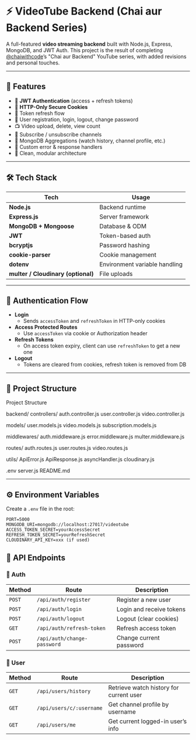 # ⚡️ VideoTube Backend (Chai aur Backend Series)

A full-featured **video streaming backend** built with Node.js, Express, MongoDB, and JWT Auth. This project is the result of completing [@chaiwithcode](https://github.com/chaiaurcode)’s "Chai aur Backend" YouTube series, with added revisions and personal touches.

---

## 🚀 Features

- 🔐 **JWT Authentication** (access + refresh tokens)
- 🍪 **HTTP-Only Secure Cookies**
- 🔁 Token refresh flow
- 👤 User registration, login, logout, change password
- 📺 Video upload, delete, view count
- 🔔 Subscribe / unsubscribe channels
- 🧠 MongoDB Aggregations (watch history, channel profile, etc.)
- 📃 Custom error & response handlers
- 🧼 Clean, modular architecture

---

## 🛠️ Tech Stack

| Tech | Usage |
|------|-------|
| **Node.js** | Backend runtime |
| **Express.js** | Server framework |
| **MongoDB + Mongoose** | Database & ODM |
| **JWT** | Token-based auth |
| **bcryptjs** | Password hashing |
| **cookie-parser** | Cookie management |
| **dotenv** | Environment variable handling |
| **multer / Cloudinary (optional)** | File uploads |

---

## 🔐 Authentication Flow

- **Login**
  - Sends `accessToken` and `refreshToken` in HTTP-only cookies
- **Access Protected Routes**
  - Use `accessToken` via cookie or Authorization header
- **Refresh Tokens**
  - On access token expiry, client can use `refreshToken` to get a new one
- **Logout**
  - Tokens are cleared from cookies, refresh token is removed from DB

---

## 📁 Project Structure

Project Structure

backend/
controllers/
auth.controller.js
user.controller.js
video.controller.js


models/
user.models.js
video.models.js
subscription.models.js


middlewares/
auth.middleware.js
error.middleware.js
multer.middleware.js


routes/
auth.routes.js
user.routes.js
video.routes.js


utils/
ApiError.js
ApiResponse.js
asyncHandler.js
cloudinary.js


.env
server.js
README.md






---

## ⚙️ Environment Variables

Create a `.env` file in the root:

```env
PORT=5000
MONGODB_URI=mongodb://localhost:27017/videotube
ACCESS_TOKEN_SECRET=yourAccessSecret
REFRESH_TOKEN_SECRET=yourRefreshSecret
CLOUDINARY_API_KEY=xxx (if used)
```


## 🧪 API Endpoints

### 🔐 Auth

| Method | Route                     | Description                  |
|--------|---------------------------|------------------------------|
| `POST` | `/api/auth/register`      | Register a new user          |
| `POST` | `/api/auth/login`         | Login and receive tokens     |
| `POST` | `/api/auth/logout`        | Logout (clear cookies)       |
| `GET`  | `/api/auth/refresh-token` | Refresh access token         |
| `POST` | `/api/auth/change-password` | Change current password    |

### 👤 User

| Method | Route                     | Description                         |
|--------|---------------------------|-------------------------------------|
| `GET`  | `/api/users/history`      | Retrieve watch history for current user |
| `GET`  | `/api/users/c/:username`  | Get channel profile by username     |
| `GET`  | `/api/users/me`           | Get current logged-in user’s info   |

